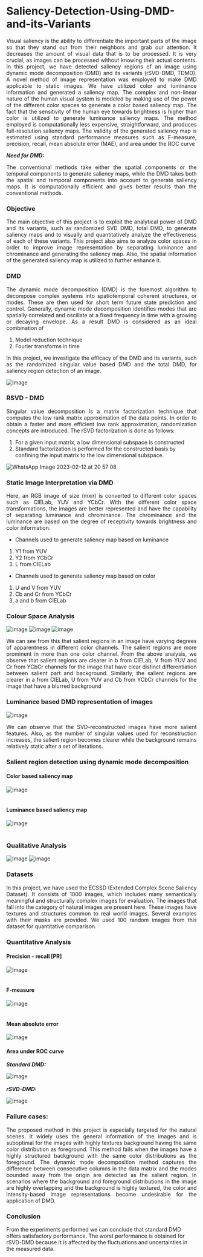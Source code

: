 # Saliency-Detection-Using-DMD-and-its-Variants

<p style='text-align: justify;'> Visual saliency is the ability to differentiate the important parts of the image so that they stand out from their neighbors and grab our attention. It decreases the amount of visual data that is to be processed. It is very crucial, as images can be processed without knowing their actual contents. In this project, we have detected saliency regions of an image using dynamic mode decomposition (DMD) and its variants (rSVD-DMD, TDMD). A novel method of image representation was employed to make DMD applicable to static images. We have utilized color and luminance information and generated a saliency map. The complex and non-linear nature of the human visual system is modeled by making use of the power of the different color spaces to generate a color based saliency map. The fact that the sensitivity of the human eye towards brightness is higher than color is utilized to generate luminance saliency maps. The method employed is computationally less expensive, straightforward, and produces full-resolution saliency maps. The validity of the generated saliency map is estimated using standard performance measures such as F-measure, precision, recall, mean absolute error (MAE), and area under the ROC curve </p>  

**_Need for DMD:_**  

<p style='text-align: justify;'> The conventional methods take either the spatial components or the temporal components to generate saliency maps, while the DMD takes both the spatial and temporal components into account to generate saliency maps. It is computationally efficient and gives better results than the conventional methods. </p>

###  Objective
<p style='text-align: justify;'> The main objective of this project is to exploit the analytical power of DMD and its variants, such as randomized SVD DMD, total DMD, to generate saliency maps and to visually and quantitatively analyze the effectiveness of each of these variants. This project also aims to analyze color spaces in order to improve image representation by separating luminance and chrominance and generating the saliency map. Also, the spatial information of the generated saliency map is utilized to further enhance it. </p>  

### DMD
<p style='text-align: justify;'> The dynamic mode decomposition (DMD) is the foremost algorithm to decompose complex systems into spatiotemporal coherent structures, or modes. These are then used for short term future state prediction and control. Generally, dynamic mode decomposition identifies modes that are spatially correlated and oscillate at a fixed frequency in time with a growing or decaying envelope. As a result DMD is considered as an ideal combination of </p>  

1. Model reduction technique  
2. Fourier transforms in time  

<p style='text-align: justify;'> In this project, we investigate the efficacy of the DMD and its variants, such as the randomized singular value based DMD and the total DMD, for saliency region detection of an image.  </p>

![image](https://user-images.githubusercontent.com/120790343/218320215-21c77767-b5f3-408b-a6e6-54d17528e33c.png)

### RSVD - DMD  

<p style='text-align: justify;'> Singular value decomposition is a matrix factorization technique that computes the low rank matrix approximation of the data points. In order to obtain a faster and more efficient low rank 
approximation, randomization concepts are introduced. The rSVD factorization is done as follows: </p>  

1. For a given input matrix, a low dimensional subspace is constructed
2. Standard factorization is performed for the constructed basis by confining the input matrix to the low dimensional subspace.

![WhatsApp Image 2023-02-12 at 20 57 08](https://user-images.githubusercontent.com/120790343/218320590-24fc2a4d-8d11-4992-815a-63d1e205cd9e.jpg)

### Static Image Interpretation via DMD
<p style='text-align: justify;'>Here, an RGB image of size (mxn) is converted to different color spaces such as CIELab, YUV and YCbCr. With the different color space transformations, the images are better represented and have the capability of separating luminance and chrominance. The chrominance and the luminance are based on the degree of receptivity towards brightness and color information. </p>  

- Channels used to generate saliency map based on luminance
1. Y1 from YUV
2. Y2 from YCbCr
3. L from CIELab  

- Channels used to generate saliency map based on color
1. U and V from YUV
2. Cb and Cr from YCbCr
3. a and b from CIELab

### Colour Space Analysis
![image](https://user-images.githubusercontent.com/120790343/218321118-71a7c786-7b73-45df-b7da-52cc2c033ed3.png)
![image](https://user-images.githubusercontent.com/120790343/218321194-6d7a7dda-cd9e-4d42-b8a6-b752d7468bba.png)
![image](https://user-images.githubusercontent.com/120790343/218321209-7497b633-6a69-4723-a385-580563ad9b25.png)  
<p style='text-align: justify;'>We can see from this that salient regions in an image have varying degrees of apparentness in 
different color channels. The salient regions are more prominent in more than one color channel. 
From the above analysis, we observe that salient regions are clearer in b from CIELab, V from 
YUV and Cr from YCbCr channels for the image that have clear distinct differentiation between 
salient part and background. Similarly, the salient regions are clearer in a from CIELab, U from 
YUV and Cb from YCbCr channels for the image that have a blurred background </p>
   
### Luminance based DMD representation of images
![image](https://user-images.githubusercontent.com/120790343/218321277-48193252-42ea-4d3a-a51e-9ee6ed63c39e.png)

<p style='text-align: justify;'>We can observe that the SVD-reconstructed images have more salient features. Also, as the number of singular values used for reconstruction increases, the salient region becomes clearer while the background remains relatively static after a set of iterations. </p>
    
### Salient region detection using dynamic mode decomposition  


#### Color based saliency map
![image](https://user-images.githubusercontent.com/120790343/218321545-6f95e6d7-c376-4fba-bb09-b83fb11bfd97.png)
<br>
<br>
#### Luminance based saliency map
![image](https://user-images.githubusercontent.com/120790343/218321640-3de8f0e3-ccd9-4a71-9b3c-750c9358a529.png)
<br>
<br>
### Qualitative Analysis
![image](https://user-images.githubusercontent.com/120790343/218321753-1bec54c4-2059-4fbc-a235-b5a9b9a71aee.png)
![image](https://user-images.githubusercontent.com/120790343/218321765-1c9eef43-419b-4f0f-bb1e-5dc45b5f8f87.png)
### Datasets
<p style='text-align: justify;'> In this project, we have used the ECSSD (Extended Complex Scene Saliency Dataset). It consists of 1000 images, which includes many semantically meaningful and structurally complex images for evaluation. The images that fall into the category of natural images are present here. These images have textures and structures common to real world images. Several examples with their masks are provided. We used 100 random images from this dataset for quantitative comparison.</p>  

### Quantitative Analysis
#### Precision - recall [PR]
![image](https://user-images.githubusercontent.com/120790343/218322006-8beec0e7-142e-41dc-a833-6cf0c70aa635.png)
<br>
<br>
#### F-measure
![image](https://user-images.githubusercontent.com/120790343/218322159-cd3fc7af-e7d4-47c5-b960-9d1ea289b600.png)
<br>
<br>
#### Mean absolute error
![image](https://user-images.githubusercontent.com/120790343/218322189-47328b8e-22ab-479c-8df7-09fc4f8cab84.png)
#### Area under ROC curve
**_Standard DMD:_**  

![image](https://user-images.githubusercontent.com/120790343/218322842-fd1c90c3-143e-419f-8762-23f6e7f1e552.png)
<br>
<br>
**_rSVD-DMD:_**  

![image](https://user-images.githubusercontent.com/120790343/218322886-6cd5d882-0176-4bc2-a593-86da2e692961.png)


### Failure cases:
<p style='text-align: justify;'> The proposed method in this project is especially targeted for the natural scenes. It widely uses the general information of the images and is suboptimal for the images with highly textures background having the same color distribution as foreground. This method fails when the images have a highly structured background with the same color distributions as the foreground. The dynamic mode decomposition method captures the difference between consecutive columns in the data matrix and the modes bounded away from the origin are detected as the salient region. In scenarios where the background and foreground distributions in the image are highly overlapping and the background is highly textured, the color and intensity-based image representations become undesirable for the application of DMD.</p>  

### Conclusion  
From the experiments performed we can conclude that standard DMD offers satisfactory performance. The worst performance is obtained for rSVD-DMD because it is affected by the fluctuations and uncertainties in the measured data.
